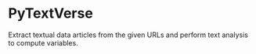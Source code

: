 # PyTextVerse
Extract textual data articles from the given URLs and perform text analysis to compute variables.
